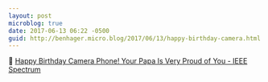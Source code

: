 ```yaml
---
layout: post
microblog: true
date: 2017-06-13 06:22 -0500
guid: http://benhager.micro.blog/2017/06/13/happy-birthday-camera.html
---
```

📱 [Happy Birthday Camera Phone! Your Papa Is Very Proud of You - IEEE Spectrum](http://spectrum.ieee.org/view-from-the-valley/consumer-electronics/audiovideo/happy-birthday-camera-phone-your-papa-is-very-proud-of-you)
